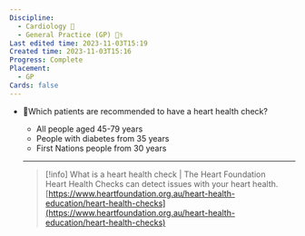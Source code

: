 ```yaml
---
Discipline:
  - Cardiology 💖
  - General Practice (GP) 👨‍⚕️
Last edited time: 2023-11-03T15:19
Created time: 2023-11-03T15:16
Progress: Complete
Placement:
  - GP
Cards: false
---
```

- 🍒Which patients are recommended to have a heart health check?
    
    - All people aged 45-79 years
    - People with diabetes from 35 years
    - First Nations people from 30 years
    
    ---
    
    > [!info] What is a heart health check | The Heart Foundation  
    > Heart Health Checks can detect issues with your heart health.  
    > [https://www.heartfoundation.org.au/heart-health-education/heart-health-checks](https://www.heartfoundation.org.au/heart-health-education/heart-health-checks)